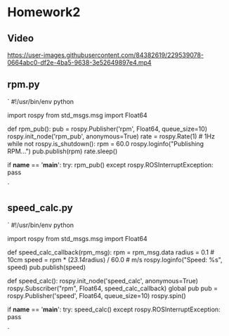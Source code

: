 # Homework2

## Video
https://user-images.githubusercontent.com/84382619/229539078-0664abc0-df2e-4ba5-9638-3e52649897e4.mp4

## rpm.py
`
#!/usr/bin/env python

import rospy
from std_msgs.msg import Float64

def rpm_pub():
    pub = rospy.Publisher('rpm', Float64, queue_size=10)
    rospy.init_node('rpm_pub', anonymous=True)
    rate = rospy.Rate(1) # 1Hz
    while not rospy.is_shutdown():
        rpm = 60.0
        rospy.loginfo("Publishing RPM...")
        pub.publish(rpm)
        rate.sleep()

if __name__ == '__main__':
    try:
        rpm_pub()
    except rospy.ROSInterruptException:
        pass

`
## speed_calc.py
`
#!/usr/bin/env python

import rospy
from std_msgs.msg import Float64

def speed_calc_callback(rpm_msg):
    rpm = rpm_msg.data
    radius = 0.1 # 10cm
    speed = rpm * (2*3.14*radius) / 60.0 # m/s
    rospy.loginfo("Speed: %s", speed)
    pub.publish(speed)

def speed_calc():
    rospy.init_node('speed_calc', anonymous=True)
    rospy.Subscriber("rpm", Float64, speed_calc_callback)
    global pub
    pub = rospy.Publisher('speed', Float64, queue_size=10)
    rospy.spin()

if __name__ == '__main__':
    try:
        speed_calc()
    except rospy.ROSInterruptException:
        pass

`
